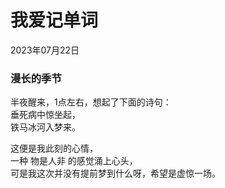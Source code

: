 # 我爱记单词
<div class="date">2023年07月22日</div>

### 漫长的季节
半夜醒来，1点左右，想起了下面的诗句：</br>
垂死病中惊坐起，</br>
铁马冰河入梦来。</br>

这便是我此刻的心情，</br>
一种 物是人非 的感觉涌上心头，</br>
可是我这次并没有提前梦到什么呀，希望是虚惊一场。

